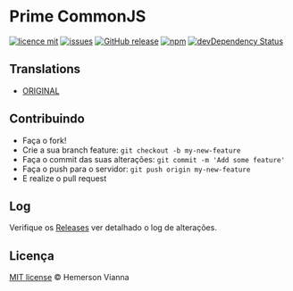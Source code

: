 # Prime CommonJS

[![licence mit](https://img.shields.io/badge/license-MIT-blue.svg?style=flat-square)](http://hemersonvianna.mit-license.org/)
[![issues](https://img.shields.io/github/issues/descco-tools/prime-commonjs.svg?style=flat-square)](https://github.com/descco-tools/prime-commonjs/issues)
[![GitHub release](https://img.shields.io/github/release/descco-tools/prime-commonjs.svg?style=flat-square)](https://github.com/descco-tools/prime-commonjs/releases)
[![npm](https://img.shields.io/npm/dt/prime-commonjs.svg?style=flat-square)](https://www.npmjs.com/package/prime-commonjs)
[![devDependency Status](https://img.shields.io/david/dev/descco-tools/prime-commonjs.svg?style=flat-square)](https://david-dm.org/descco-tools/prime-commonjs#info=devDependencies)

## Translations

* [ORIGINAL](https://github.com/descco-tools/prime-commonjs/)

## Contribuindo

- Faça o fork!
- Crie a sua branch feature: `git checkout -b my-new-feature`
- Faça o commit das suas alterações: `git commit -m 'Add some feature'`
- Faça o push para o servidor: `git push origin my-new-feature`
- E realize o pull request

## Log

Verifique os [Releases](https://github.com/descco-tools/prime-commonjs/releases) ver detalhado o log de alterações.

## Licença

[MIT license](http://hemersonvianna.mit-license.org/) © Hemerson Vianna
